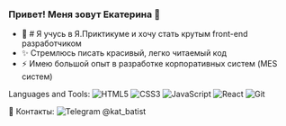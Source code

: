 ### Привет! Меня зовут Екатерина 👋

- 🌱 # Я учусь в Я.Приктикуме и хочу стать крутым front-end разработчиком
- ✨ Стремлюсь писать красивый, легко читаемый код
- ⚡ Имею большой опыт в разработке корпоративных систем (MES систем)

Languages and Tools:
![HTML5](https://img.shields.io/badge/html5-%23E34F26.svg?style=for-the-badge&logo=html5&logoColor=white)
![CSS3](https://img.shields.io/badge/css3-%231572B6.svg?style=for-the-badge&logo=css3&logoColor=white)
![JavaScript](https://img.shields.io/badge/javascript-%23323330.svg?style=for-the-badge&logo=javascript&logoColor=%23F7DF1E)
![React](https://img.shields.io/badge/react-%2320232a.svg?style=for-the-badge&logo=react&logoColor=%2361DAFB)
![Git](https://img.shields.io/badge/git-%23F05033.svg?style=for-the-badge&logo=git&logoColor=white)

🔗 Контакты:
![Telegram](https://img.shields.io/badge/Telegram-2CA5E0?style=for-the-badge&logo=telegram&logoColor=white) @kat_batist
